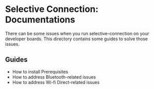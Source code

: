 # Selective Connection: Documentations

There can be some issues when you run selective-connection on your developer boards.
This directory contains some guides to solve those issues.

## Guides
* How to install Prerequisites
* How to address Bluetooth-related issues
* How to address Wi-fi Direct-related issues
